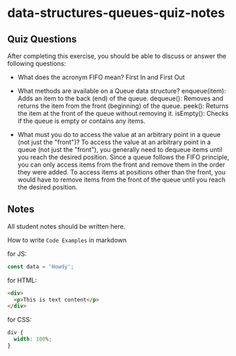# data-structures-queues-quiz-notes

## Quiz Questions

After completing this exercise, you should be able to discuss or answer the following questions:

- What does the acronym FIFO mean?
  First In and First Out

- What methods are available on a Queue data structure?
  enqueue(item): Adds an item to the back (end) of the queue.
  dequeue(): Removes and returns the item from the front (beginning) of the queue.
  peek(): Returns the item at the front of the queue without removing it.
  isEmpty(): Checks if the queue is empty or contains any items.

- What must you do to access the value at an arbitrary point in a queue (not just the "front")?
  To access the value at an arbitrary point in a queue (not just the "front"), you generally need to dequeue items until you reach the desired position. Since a queue follows the FIFO principle, you can only access items from the front and remove them in the order they were added. To access items at positions other than the front, you would have to remove items from the front of the queue until you reach the desired position.

## Notes

All student notes should be written here.

How to write `Code Examples` in markdown

for JS:

```javascript
const data = 'Howdy';
```

for HTML:

```html
<div>
  <p>This is text content</p>
</div>
```

for CSS:

```css
div {
  width: 100%;
}
```
